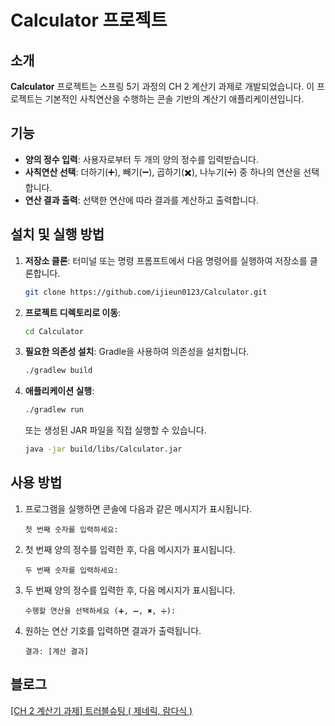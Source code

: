 
# Calculator 프로젝트

## 소개

**Calculator** 프로젝트는 스프링 5기 과정의 CH 2 계산기 과제로 개발되었습니다. 이 프로젝트는 기본적인 사칙연산을 수행하는 콘솔 기반의 계산기 애플리케이션입니다.

## 기능

- **양의 정수 입력**: 사용자로부터 두 개의 양의 정수를 입력받습니다.
- **사칙연산 선택**: 더하기(➕), 빼기(➖), 곱하기(✖️), 나누기(➗) 중 하나의 연산을 선택합니다.
- **연산 결과 출력**: 선택한 연산에 따라 결과를 계산하고 출력합니다.

## 설치 및 실행 방법

1. **저장소 클론**: 터미널 또는 명령 프롬프트에서 다음 명령어를 실행하여 저장소를 클론합니다.

   ```bash
   git clone https://github.com/ijieun0123/Calculator.git
   ```

2. **프로젝트 디렉토리로 이동**:

   ```bash
   cd Calculator
   ```

3. **필요한 의존성 설치**: Gradle을 사용하여 의존성을 설치합니다.

   ```bash
   ./gradlew build
   ```

4. **애플리케이션 실행**:

   ```bash
   ./gradlew run
   ```

   또는 생성된 JAR 파일을 직접 실행할 수 있습니다.

   ```bash
   java -jar build/libs/Calculator.jar
   ```

## 사용 방법

1. 프로그램을 실행하면 콘솔에 다음과 같은 메시지가 표시됩니다.

   ```
   첫 번째 숫자를 입력하세요:
   ```

2. 첫 번째 양의 정수를 입력한 후, 다음 메시지가 표시됩니다.

   ```
   두 번째 숫자를 입력하세요:
   ```

3. 두 번째 양의 정수를 입력한 후, 다음 메시지가 표시됩니다.

   ```
   수행할 연산을 선택하세요 (➕, ➖, ✖️, ➗):
   ```

4. 원하는 연산 기호를 입력하면 결과가 출력됩니다.

   ```
   결과: [계산 결과]
   ```
   
## 블로그

[[CH 2 계산기 과제] 트러블슈팅 ( 제네릭, 람다식 )](https://velog.io/@cock321/CH-2-%EA%B3%84%EC%82%B0%EA%B8%B0-%EA%B3%BC%EC%A0%9C-%ED%8A%B8%EB%9F%AC%EB%B8%94%EC%8A%88%ED%8C%85-%EC%A0%9C%EB%84%A4%EB%A6%AD-%EB%9E%8C%EB%8B%A4%EC%8B%9D)
